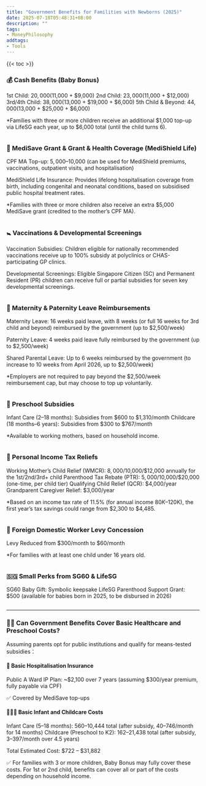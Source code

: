 ```yaml
---
title: "Government Benefits for Familities with Newborns (2025)"
date: 2025-07-18T05:48:31+08:00
description: ""
tags: 
- MoneyPhilosophy
addtags:
- Tools
---
```


{{< toc >}}

### 💰 Cash Benefits (Baby Bonus)

1st Child: $20,000 ($11,000 + $9,000)
2nd Child: $23,000 ($11,000 + $12,000)
3rd/4th Child: $38,000 ($13,000 + $19,000 + $6,000)
5th Child & Beyond: $44,000 ($13,000 + $25,000 + $6,000)

*Families with three or more children receive an additional $1,000 top-up via LifeSG each year, up to $6,000 total (until the child turns 6).

<div>
    <span class="image fit" style="max-width: 600px;"><img src="https://s3.ap-southeast-1.amazonaws.com/littlecheesecake.me/money.sense/gov-benefit-newborn-2025/benefit-newborn-1.png" alt="" /></span>
</div>

### 🏥 MediSave Grant & Grant & Health Coverage (MediShield Life)

CPF MA Top-up: $5,000–$10,000 (can be used for MediShield premiums, vaccinations, outpatient visits, and hospitalisation)

MediShield Life Insurance: Provides lifelong hospitalisation coverage from birth, including congenital and neonatal conditions, based on subsidised public hospital treatment rates.

*Families with three or more children also receive an extra $5,000 MediSave grant (credited to the mother’s CPF MA).

<div>
    <span class="image fit" style="max-width: 600px;"><img src="https://s3.ap-southeast-1.amazonaws.com/littlecheesecake.me/money.sense/gov-benefit-newborn-2025/benefit-newborn-2.png" alt="" /></span>
</div>

### 🚼 Vaccinations & Developmental Screenings

Vaccination Subsidies: Children eligible for nationally recommended vaccinations receive up to 100% subsidy at polyclinics or CHAS-participating GP clinics.

Developmental Screenings: Eligible Singapore Citizen (SC) and Permanent Resident (PR) children can receive full or partial subsidies for seven key developmental screenings.

<div>
    <span class="image fit" style="max-width: 600px;"><img src="https://s3.ap-southeast-1.amazonaws.com/littlecheesecake.me/money.sense/gov-benefit-newborn-2025/benefit-newborn-3.png" alt="" /></span>
</div>

### 🍼 Maternity & Paternity Leave Reimbursements

Maternity Leave: 16 weeks paid leave, with 8 weeks (or full 16 weeks for 3rd child and beyond) reimbursed by the government (up to $2,500/week)

Paternity Leave: 4 weeks paid leave fully reimbursed by the government (up to $2,500/week)

Shared Parental Leave: Up to 6 weeks reimbursed by the government (to increase to 10 weeks from April 2026, up to $2,500/week)

*Employers are not required to pay beyond the $2,500/week reimbursement cap, but may choose to top up voluntarily.

<div>
    <span class="image fit" style="max-width: 600px;"><img src="https://s3.ap-southeast-1.amazonaws.com/littlecheesecake.me/money.sense/gov-benefit-newborn-2025/benefit-newborn-4.png" alt="" /></span>
</div>

### 🏫 Preschool Subsidies

Infant Care (2–18 months): Subsidies from $600 to $1,310/month
Childcare (18 months–6 years): Subsidies from $300 to $767/month

*Available to working mothers, based on household income.

<div>
    <span class="image fit" style="max-width: 600px;"><img src="https://s3.ap-southeast-1.amazonaws.com/littlecheesecake.me/money.sense/gov-benefit-newborn-2025/benefit-newborn-5.png" alt="" /></span>
</div>

### 📑 Personal Income Tax Reliefs

Working Mother’s Child Relief (WMCR): $8,000/$10,000/$12,000 annually for the 1st/2nd/3rd+ child
Parenthood Tax Rebate (PTR): $5,000/$10,000/$20,000 (one-time, per child tier)
Qualifying Child Relief (QCR): $4,000/year
Grandparent Caregiver Relief: $3,000/year

*Based on an income tax rate of 11.5% (for annual income $80K–$120K), the first year’s tax savings could range from $2,300 to $4,485.

<div>
    <span class="image fit" style="max-width: 600px;"><img src="https://s3.ap-southeast-1.amazonaws.com/littlecheesecake.me/money.sense/gov-benefit-newborn-2025/benefit-newborn-6.png" alt="" /></span>
</div>

### 🧹 Foreign Domestic Worker Levy Concession

Levy Reduced from $300/month to $60/month

*For families with at least one child under 16 years old.

<div>
    <span class="image fit" style="max-width: 600px;"><img src="https://s3.ap-southeast-1.amazonaws.com/littlecheesecake.me/money.sense/gov-benefit-newborn-2025/benefit-newborn-7.png" alt="" /></span>
</div>

### 🇸🇬 Small Perks from SG60 & LifeSG

SG60 Baby Gift: Symbolic keepsake
LifeSG Parenthood Support Grant: $500 (available for babies born in 2025, to be disbursed in 2026)

<div>
    <span class="image fit" style="max-width: 600px;"><img src="https://s3.ap-southeast-1.amazonaws.com/littlecheesecake.me/money.sense/gov-benefit-newborn-2025/benefit-newborn-8.png" alt="" /></span>
</div>

---

### 🙋🏻 Can Government Benefits Cover Basic Healthcare and Preschool Costs? 

Assuming parents opt for public institutions and qualify for means-tested subsidies：

#### 🏥 Basic Hospitalisation Insurance

Public A Ward IP Plan: ~$2,100 over 7 years (assuming $300/year premium, fully payable via CPF)

✅ Covered by MediSave top-ups

#### 👩🏼‍🍼 Basic Infant and Childcare Costs

Infant Care (5–18 months): $560–$10,444 total (after subsidy, $40–$746/month for 14 months)
Childcare (Preschool to K2): $162–$21,438 total (after subsidy, $3–$397/month over 4.5 years)

Total Estimated Cost: $722 – $31,882

✅ For families with 3 or more children, Baby Bonus may fully cover these costs. For 1st or 2nd child, benefits can cover all or part of the costs depending on household income.
